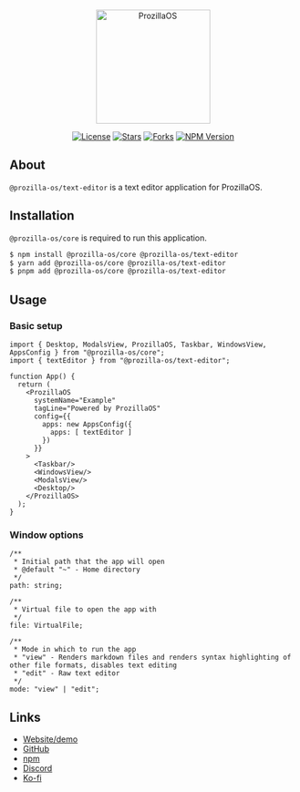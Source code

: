 <div align="center">
  <br />
  <p>
    <a href="https://os.prozilla.dev/"><img src="https://os.prozilla.dev/assets/logo.svg?v=2" height="200" alt="ProzillaOS" /></a>
  </p>
  <p>
    <a href="https://github.com/prozilla-os/ProzillaOS/blob/main/LICENSE.md"><img alt="License" src="https://img.shields.io/github/license/Prozilla/ProzillaOS?style=flat-square&color=FF4D5B&label=License"></a>
    <a href="https://github.com/prozilla-os/ProzillaOS"><img alt="Stars" src="https://img.shields.io/github/stars/Prozilla/ProzillaOS?style=flat-square&color=FED24C&label=%E2%AD%90"></a>
    <a href="https://github.com/prozilla-os/ProzillaOS"><img alt="Forks" src="https://img.shields.io/github/forks/Prozilla/ProzillaOS?style=flat-square&color=4D9CFF&label=Forks&logo=github"></a>
    <a href="https://www.npmjs.com/package/prozilla-os"><img alt="NPM Version" src="https://img.shields.io/npm/v/prozilla-os?logo=npm&style=flat-square&label=prozilla-os&color=FF4D5B"></a>
  </p>
</div>

## About 

`@prozilla-os/text-editor` is a text editor application for ProzillaOS.

## Installation

`@prozilla-os/core` is required to run this application.

```sh
$ npm install @prozilla-os/core @prozilla-os/text-editor
$ yarn add @prozilla-os/core @prozilla-os/text-editor
$ pnpm add @prozilla-os/core @prozilla-os/text-editor
```

## Usage

### Basic setup

```tsx
import { Desktop, ModalsView, ProzillaOS, Taskbar, WindowsView, AppsConfig } from "@prozilla-os/core";
import { textEditor } from "@prozilla-os/text-editor";

function App() {
  return (
    <ProzillaOS
      systemName="Example"
      tagLine="Powered by ProzillaOS"
      config={{
        apps: new AppsConfig({
          apps: [ textEditor ]
        })
      }}
    >
      <Taskbar/>
      <WindowsView/>
      <ModalsView/>
      <Desktop/>
    </ProzillaOS>
  );
}
```

### Window options

```tsx
/**
 * Initial path that the app will open
 * @default "~" - Home directory
 */
path: string;

/**
 * Virtual file to open the app with
 */
file: VirtualFile;

/**
 * Mode in which to run the app
 * "view" - Renders markdown files and renders syntax highlighting of other file formats, disables text editing
 * "edit" - Raw text editor
 */
mode: "view" | "edit";
```

## Links

- [Website/demo][website]
- [GitHub][github]
- [npm][npm]
- [Discord][discord]
- [Ko-fi][ko-fi]

[website]: https://os.prozilla.dev/text-editor
[github]: https://github.com/prozilla-os/ProzillaOS/tree/convert-to-monorepo/packages/apps/text-editor
[npm]: https://www.npmjs.com/package/@prozilla-os/text-editor
[discord]: https://discord.gg/JwbyQP4tdz
[ko-fi]: https://ko-fi.com/prozilla